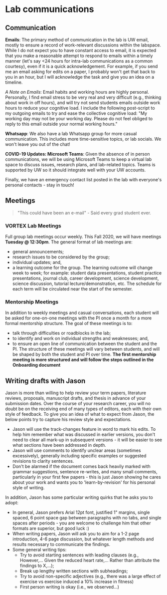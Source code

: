 # Lab communications

## Communication
**Emails**: The primary method of communication in the lab is UW email, mostly to ensure a record of work-relevant discussions within the labspace. While I do not expect you to have constant access to email, it is expected that you make a reasonable attempt to respond to emails within a timely manner (let's say <24 hours for intra-lab communications as a common courtesy), even if it is a quick acknowledgement. For example, if you send me an email asking for edits on a paper, I probably won't get that back to you in an hour, but I will acknowledge the task and give you an idea on a timeline.

*A Note on Emails*: Email habits and working hours are highly personal. Personally, I find email stress to be very real and very difficult (e.g., thinking about work in off hours), and will try not send students emails outside work hours to reduce your cognitive load. I include the following post-script to my outgoing emails to try and ease the collective cognitive load:
"My working day may not be your working day. Please do not feel obliged to reply to this email outside your normal working hours."

**Whatsapp**: We also have a lab Whatsapp group for more casual communication. This includes more time-sensitive topics, or lab socials. We won't leave you out of the chat!

**COVID-19 Updates: Microsoft Teams**: Given the absence of in person communications, we will be using Microsoft Teams to keep a virtual lab space to discuss issues, research plans, and lab-related topics. Teams is supported by UW so it should integrate well with your UW accounts.

Finally, we have an emergency contact list posted in the lab with everyone's personal contacts - stay in touch!

## Meetings

> "This could have been an e-mail" - Said every grad student ever.


### VORTEX Lab Meetings
Full group lab meetings occur weekly. This Fall 2020, we will have meetings **Tuesday @ 12:30pm**. The general format of lab meetings are:
* general announcements;
* research issues to be considered by the group;
* individual updates; and,
* a learning outcome for the group. The learning outcome will change week to week;  for example: student data presentations, student practice presentations, journal club, career development, science development, science discussion, tutorial lecture/demonstration, etc. The schedule for each term will be circulated near the start of the semester.

### Mentorship Meetings
In addition to weekly meetings and casual conversations, each student will be asked for one-on-one meetings with the PI once a month for a more formal mentorship structure. The goal of these meetings is to:
* talk through difficulties or roadblocks in the lab;
* to identify and work on individual strengths and weaknesses; and,
* to ensure an open line of communication between the student and the PI.
The structure of these meetings will vary between students, and will be shaped by both the student and PI over time.
**The first mentorship meeting is more structured and will follow the steps outlined in the Onboarding document**

## Writing drafts with Jason
Jason is more than willing to help review your term papers, literature reviews, proposals, manuscript drafts, and thesis in advance of your submission dates. Over the course of your research career, you will no doubt be on the receiving end of many types of editors, each with their own style of feedback. To give you an idea of what to expect from Jason, the below points try to capture his review style and expectations.
* Jason will use the track-changes feature in word to mark his edits. To help him remember what was discussed in earlier versions, you don't need to clear all mark-up in subsequent versions - it will be easier to see what sections have been addressed in depth.
* Jason will use comments to identify unclear areas (sometimes excessively), generally including specific examples or suggested revisions to clarity sentences.
* Don't be alarmed if the document comes back heavily marked with grammar suggestions, sentence re-writes, and many small comments, particularly in your first few papers - this is just Jason showing he cares about your work and wants you to 'learn-by-revision' for his personal style of writing.

In addition, Jason has some particular writing quirks that he asks you to adopt:
* In general, Jason prefers Arial 12pt font, justified 1" margins, single spaced, 6 point space gap between paragraphs with no tabs, and single spaces after periods - you are welcome to challenge him that other formats are superior, but good luck :)
* When writing papers, Jason will ask you to aim for a 1-2 page introduction, 4-6 page discussion, but whatever length methods and results necessary to communicate the findings.
* Some general writing tips:
  * Try to avoid starting sentences with leading clauses (e.g., However,... Given the reduced heart rate,... Rather than attribute the findings to X,...);
  *  Break up lengthy written sections with subheadings;
  * Try to avoid non-specific adjectives (e.g., there was a large effect of exercise vs exercise induced a 10% increase in fitness)
  * First person writing is okay (i.e., we observed...)
